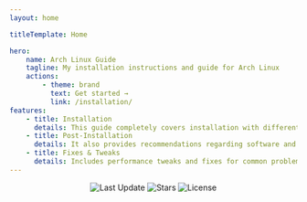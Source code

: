 ```yaml
---
layout: home

titleTemplate: Home

hero:
    name: Arch Linux Guide
    tagline: My installation instructions and guide for Arch Linux
    actions:
        - theme: brand
          text: Get started →
          link: /installation/
features:
    - title: Installation
      details: This guide completely covers installation with different desktop environments on BIOS and UEFI
    - title: Post-Installation
      details: It also provides recommendations regarding software and configuration
    - title: Fixes & Tweaks
      details: Includes performance tweaks and fixes for common problems
---
```


<div align="center">
    <img src="https://img.shields.io/github/last-commit/D3SOX/arch-guide.svg?style=for-the-badge&label=Last%20update" alt="Last Update" />
    <img src="https://img.shields.io/github/stars/D3SOX/arch-guide?style=for-the-badge" alt="Stars">
    <img src="https://img.shields.io/github/license/D3SOX/arch-guide?style=for-the-badge" alt="License">
</div>
